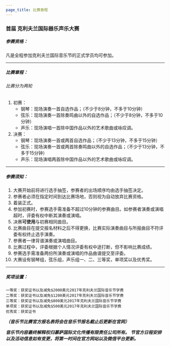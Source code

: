```yaml
---
page_title: 比赛章程
---
```


### **首届 克利夫兰国际器乐声乐大赛**

##### **参赛资格：**
凡是全程参加克利夫兰国际音乐节的正式学员均可参加。

***

##### **比赛章程：**

###### 比赛分为两轮
1. 初赛：
    * 钢琴：现场演奏一首自选作品；（不少于8分钟，不多于10分钟）
    * 弦乐：现场演奏一首除奏鸣曲以外的自选作品；（不少于8分钟，不多于10分钟）
    * 声乐：现场演唱一首除中国作品以外的艺术歌曲或咏叹调。
2. 决赛：
    * 钢琴：现场演奏一首或两首自选作品；（不少于13分钟，不多于15分钟）
    * 弦乐：现场演奏一首或两首除奏鸣曲以外的自选作品；（不少于13分钟，不多于15分钟）
    * 声乐：现场演唱两首除中国作品以外的艺术歌曲或咏叹调。

***

##### **参赛须知：**
1. 大赛开始前将进行选手抽签，参赛者的出场顺序均由选手抽签决定。
2. 参赛者必须在指定时间到达比赛场地，否则视为自动放弃比赛资格。
3. 着装正式。
4. 参加初赛时，参赛选手需准备不超过10分钟的参赛曲目。如参赛者演奏或演唱超时，评委有权中断其演奏或演唱。
5. 决赛**可使用**与初赛相同曲目。
6. 比赛曲目在提交报名材料之后不得更换，比赛实际演奏曲目与所报曲目不符评委有权终止选手演奏。
7. 参赛者一律背谱演奏或演唱曲目。
8. 比赛过程中，评委根据个人情况评委有权中途打断，但不影响比赛成绩。
9. 参赛选手需准备两份所演奏或演唱的作品曲谱提交至评委。
10. 大赛设有钢琴组，弦乐组，声乐组一、二、三等奖，单项奖以及优秀奖。

***

##### **奖项设置：**
    一等奖：获奖证书以及减免$2000美元2017年克利夫兰国际音乐节学费
    二等奖：获奖证书以及减免$1200美元2017年克利夫兰国际音乐节学费
    三等奖：获奖证书以及减免$800美元2017年克利夫兰国际音乐节学费
    单项奖：获奖证书以及减免$500美元2017年克利夫兰国际音乐节学费
    优秀奖：获奖证书

**_（音乐节比赛官方报名表将会在音乐节报名截止后更新在官网）_**

**_音乐节内容最终解释权归慕萨国际文化传播有限责任公司所有。_**
**_节官方日程安排以及活动信息如有变更，将第一时间在官方网站以及微信平台更新。_**
